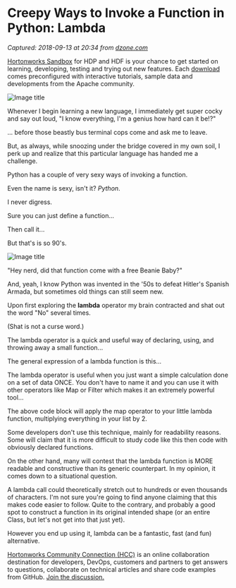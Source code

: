 # Creepy Ways to Invoke a Function in Python: Lambda

_Captured: 2018-09-13 at 20:34 from [dzone.com](https://dzone.com/articles/creepy-ways-to-invoke-a-function-in-python-lambda?edition=391225&utm_source=Zone%20Newsletter&utm_medium=email&utm_campaign=big%20data%202018-09-13)_

[Hortonworks Sandbox](https://dzone.com/go?i=285437&u=https%3A%2F%2Fhortonworks.com%2Fproducts%2Fsandbox%2F%3Futm_campaign%3Ddzonepre%2Fpostroll%26utm_medium%3Ddisplay%26apos%3B%26utm_source%3Ddzone%26utm_id%3D2216633) for HDP and HDF is your chance to get started on learning, developing, testing and trying out new features. Each [download](https://dzone.com/go?i=285437&u=https%3A%2F%2Fhortonworks.com%2Fproducts%2Fsandbox%2F%3Futm_campaign%3Ddzonepre%2Fpostroll%26utm_medium%3Ddisplay%26apos%3B%26utm_source%3Ddzone%26utm_id%3D2216633) comes preconfigured with interactive tutorials, sample data and developments from the Apache community.

![Image title](https://dzone.com/storage/temp/10161436-computer-programming-languages-word-cloud-dp-336x2.jpg)

Whenever I begin learning a new language, I immediately get super cocky and say out loud, "I know everything, I'm a genius how hard can it be!?"

... before those beastly bus terminal cops come and ask me to leave.

But, as always, while snoozing under the bridge covered in my own soil, I perk up and realize that this particular language has handed me a challenge.

Python has a couple of very sexy ways of invoking a function.

Even the name is sexy, isn't it? _Python_.

I never digress.

Sure you can just define a function...

Then call it...

But that's is so 90's.

![Image title](https://dzone.com/storage/temp/10161449-beanie3.jpg)

"Hey nerd, did that function come with a free Beanie Baby?"

And, yeah, I know Python was invented in the '50s to defeat Hitler's Spanish Armada, but sometimes old things can still seem new.

Upon first exploring the **lambda** operator my brain contracted and shat out the word "No" several times.

(Shat is not a curse word.)

The lambda operator is a quick and useful way of declaring, using, and throwing away a small function...

The general expression of a lambda function is this...

The lambda operator is useful when you just want a simple calculation done on a set of data ONCE. You don't have to name it and you can use it with other operators like Map or Filter which makes it an extremely powerful tool...

The above code block will apply the map operator to your little lambda function, multiplying everything in your list by 2.

Some developers don't use this technique, mainly for readability reasons. Some will claim that it is more difficult to study code like this then code with obviously declared functions.

On the other hand, many will contest that the lambda function is MORE readable and constructive than its generic counterpart. In my opinion, it comes down to a situational question.

A lambda call could theoretically stretch out to hundreds or even thousands of characters. I'm not sure you're going to find anyone claiming that this makes code easier to follow. Quite to the contrary, and probably a good spot to construct a function in its original intended shape (or an entire Class, but let's not get into that just yet).

However you end up using it, lambda can be a fantastic, fast (and fun) alternative.

[Hortonworks Community Connection (HCC)](https://dzone.com/go?i=293443&u=https%3A%2F%2Fcommunity.hortonworks.com%2Findex.html%3Futm_campaign%3Ddzonepre%2Fpostrollv2%26utm_medium%3D3rd-party-resource%26utm_source%3Ddzone%26utm_id%3D2307295) is an online collaboration destination for developers, DevOps, customers and partners to get answers to questions, collaborate on technical articles and share code examples from GitHub. [Join the discussion.](https://dzone.com/go?i=293443&u=https%3A%2F%2Fcommunity.hortonworks.com%2Findex.html%3Futm_campaign%3Ddzonepre%2Fpostrollv2%26utm_medium%3D3rd-party-resource%26utm_source%3Ddzone%26utm_id%3D2307295)
